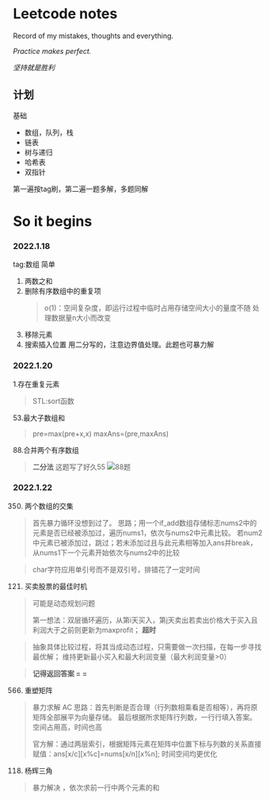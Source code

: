 # Leetcode notes

Record of my mistakes, thoughts and everything.

*Practice makes perfect.*

*坚持就是胜利*



## **计划**
基础
* 数组，队列，栈
* 链表
* 树与递归
* 哈希表
* 双指针


第一遍按tag刷，第二遍一题多解，多题同解
# So it begins
### 2022.1.18
tag:数组 简单
1. 两数之和
2. 删除有序数组中的重复项
   > o(1)：空间复杂度，即运行过程中临时占用存储空间大小的量度不随
   > 处理数据量n大小而改变
3. 移除元素
4. 搜索插入位置
   用二分写的，注意边界值处理。此题也可暴力解

### 2022.1.20
1.存在重复元素
> STL:sort函数

53.最大子数组和

> pre=max(pre+x,x)
> maxAns=(pre,maxAns)

88.合并两个有序数组
> **二分法**
> 这题写了好久55
> ![88题](pics/88题.png)

### 2022.1.22

350. 两个数组的交集
> 首先暴力循环没想到过了。
> 思路；用一个if_add数组存储标志nums2中的元素是否已经被添加过，遍历nums1，依次与nums2中元素比较。
> 若num2中元素已被添加过，跳过；若未添加过且与此元素相等加入ans并break，从nums1下一个元素开始依次与nums2中的比较

> char字符应用单引号而不是双引号，排错花了一定时间

121. 买卖股票的最佳时机
> 可能是动态规划问题
>
> 第一想法：双层循环遍历，从第i天买入，第j天卖出若卖出价格大于买入且利润大于之前则更新为maxprofit；
> **超时**

> 抽象具体比较过程，将其当成动态过程，只需要做一次扫描，在每一步寻找最优解；
> 维持更新最小买入和最大利润变量（最大利润变量>0）

> **记得返回答案 = =**
>
566. 重塑矩阵
> 暴力求解 AC
> 思路：首先判断是否合理（行列数相乘看是否相等），再将原矩阵全部展平为向量存储。
> 最后根据所求矩阵行列数，一行行填入答案。空间占用高，时间也高
>
> 官方解：通过两层索引，根据矩阵元素在矩阵中位置下标与列数的关系直接赋值：ans[x/c][x%c]=nums[x/n][x%n];
> 时间空间均更优化
>
118. 杨辉三角
> 暴力解决 ，依次求前一行中两个元素的和
